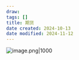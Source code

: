 ```yaml
---
draw:
tags: []
title: 期货
date created: 2024-10-13
date modified: 2024-11-12
---
```


![image.png|1000](https://imagehosting4picgo.oss-cn-beijing.aliyuncs.com/imagehosting/fix-dir%2Fpicgo%2Fpicgo-clipboard-images%2F2024%2F10%2F13%2F13-41-21-a114ca0d56fd9f5b0034ba5bd8c58043-202410131341191-ef539c.png)
